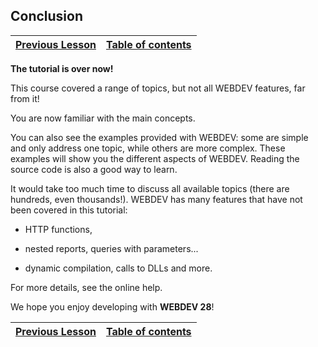 
## Conclusion
| [Previous Lesson](../TutoWB/1410087233.md) | [Table of contents](../TutoWB/1410087510.md) |
| --- | --- |



<a name="NOTE1"></a>
<a name="NOTE1_1"></a>
**The tutorial is over now!**

This course covered a range of topics, but not all WEBDEV features, far from it!

You are now familiar with the main concepts.

You can also see the examples provided with WEBDEV: some are simple and only address one topic, while others are more complex. These examples will show you the different aspects of WEBDEV. Reading the source code is also a good way to learn.

It would take too much time to discuss all available topics (there are hundreds, even thousands!). WEBDEV has many features that have not been covered in this tutorial:

- HTTP functions, 

- nested reports, queries with parameters...

- dynamic compilation, calls to DLLs and more.




For more details, see the online help.



We hope you enjoy developing with **WEBDEV 28**!

| [Previous Lesson](../TutoWB/1410087239.md) | [Table of contents](../TutoWB/1410087510.md) |
| --- | --- |





